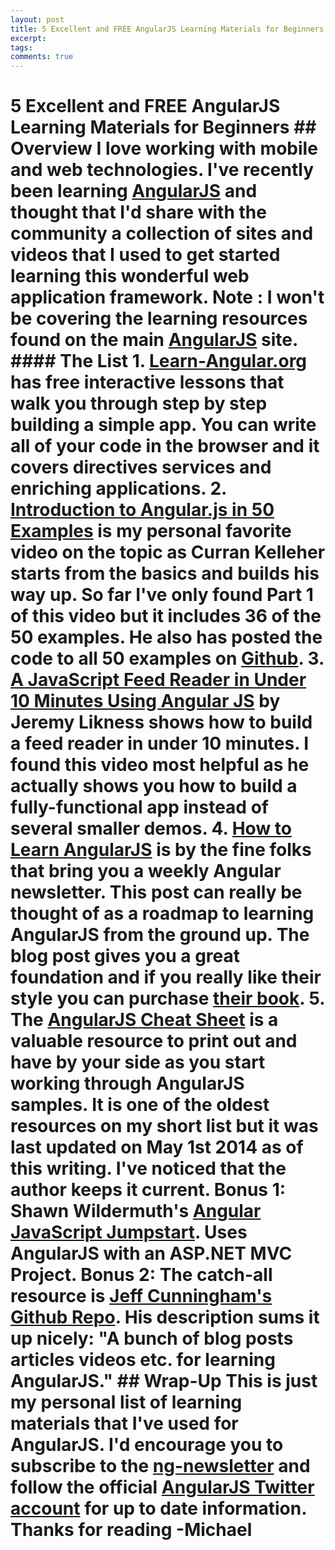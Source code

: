 ```yaml
---
layout: post
title: 5 Excellent and FREE AngularJS Learning Materials for Beginners
excerpt: 
tags: 
comments: true
---
```


# 5 Excellent and FREE AngularJS Learning Materials for Beginners    ## Overview    I love working with mobile and web technologies. I've recently been learning [AngularJS](https://angularjs.org/) and thought that I'd share with the community a collection of sites and videos that I used to get started learning this wonderful web application framework.     **Note :** I won't be covering the learning resources found on the main [AngularJS](https://angularjs.org/learn/) site.    ####  The List      1. [Learn-Angular.org](http://www.learn-angular.org/) has free interactive lessons that walk you through step by step building a simple app. You can write all of your code in the browser and it covers directives services and enriching applications.   2. [Introduction to Angular.js in 50 Examples](https://www.youtube.com/watch?v=TRrL5j3MIvo&feature=youtu.be) is my personal favorite video on the topic as Curran Kelleher starts from the basics and builds his way up. So far I've only found Part 1 of this video but it includes 36 of the 50 examples. He also has posted the code to all 50 examples on [Github](https://github.com/curran/screencasts/tree/gh-pages/introToAngular).  3. [A JavaScript Feed Reader in Under 10 Minutes Using Angular JS](http://csharperimage.jeremylikness.com/2014/04/video-javascript-feed-reader-in-under.html) by Jeremy Likness shows how to build a feed reader in under 10 minutes. I found this video most helpful as he actually shows you how to build a fully-functional app instead of several smaller demos.   4. [How to Learn AngularJS](http://www.ng-newsletter.com/posts/how-to-learn-angular.html) is by the fine folks that bring you a weekly Angular newsletter. This post can really be thought of as a roadmap to learning AngularJS from the ground up. The blog post gives you a great foundation and if you really like their style you can purchase [their book](https://www.ng-book.com/).   5. The [AngularJS Cheat Sheet](http://www.cheatography.com/proloser/cheat-sheets/angularjs/) is a valuable resource to print out and have by your side as you start working through AngularJS samples. It is one of the oldest resources on my short list but it was last updated on May 1st 2014 as of this writing. I've noticed that the author keeps it current.     **Bonus 1:** Shawn Wildermuth's [Angular JavaScript Jumpstart](http://www.codemag.com/Article/1403081). Uses AngularJS with an ASP.NET MVC Project.     **Bonus 2:** The catch-all resource is [Jeff Cunningham's Github Repo](https://github.com/jmcunningham/AngularJS-Learning). His description sums it up nicely: "A bunch of blog posts articles videos etc. for learning AngularJS."    ## Wrap-Up    This is just my personal list of learning materials that I've used for AngularJS. I'd encourage you to subscribe to the [ng-newsletter](http://www.ng-newsletter.com/) and follow the official [AngularJS Twitter account](https://twitter.com/angularjs) for up to date information.     Thanks for reading     -Michael    
